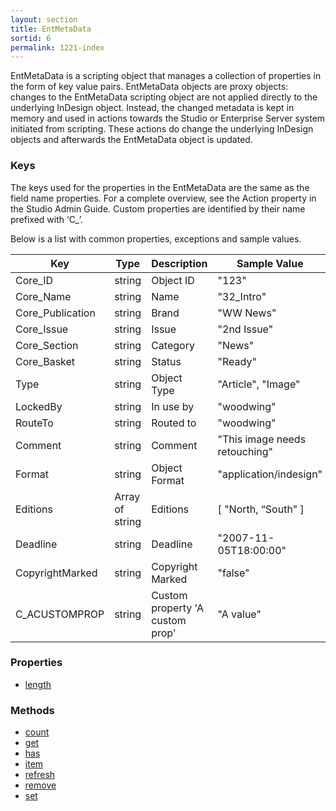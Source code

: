```yaml
---
layout: section
title: EntMetaData
sortid: 6
permalink: 1221-index
---
```


EntMetaData is a scripting object that manages a collection of properties in the form of key value pairs. EntMetaData objects are
proxy objects: changes to the EntMetaData scripting object are not applied directly to the underlying InDesign object. Instead,
the changed metadata is kept in memory and used in actions towards the Studio or Enterprise Server system initiated from scripting. These
actions do change the underlying InDesign objects and afterwards the EntMetaData object is updated.

### Keys

The keys used for the properties in the EntMetaData are the same as the field name properties. For a complete overview, see the Action property in the Studio Admin Guide. Custom properties are identified by their name prefixed with ‘C_’.

Below is a list with common properties, exceptions and sample values.

|Key |Type |Description |Sample Value|
|----|-----|------------|------------|
|Core_ID |string |Object ID |"123"|
|Core_Name |string |Name |"32_Intro"|
|Core_Publication |string |Brand |"WW News"|
|Core_Issue |string |Issue |"2nd Issue"|
|Core_Section |string |Category |"News"|
|Core_Basket |string |Status |"Ready"|
|Type |string |Object Type |"Article", "Image"|
|LockedBy |string |In use by |"woodwing"|
|RouteTo |string |Routed to |"woodwing"|
|Comment |string |Comment |"This image needs retouching"|
|Format |string |Object Format |"application/indesign"|
|Editions |Array of string |Editions |[ "North, “South" ]|
|Deadline |string |Deadline |"2007-11-05T18:00:00"|
|CopyrightMarked |string |Copyright Marked |"false"|
|C_ACUSTOMPROP |string |Custom property 'A custom prop' |"A value"|

### Properties

* [length](Properties/length.md)

### Methods

* [count](Methods/count.md)
* [get](Methods/get.md)
* [has](Methods/has.md)
* [item](Methods/item.md)
* [refresh](Methods/refresh.md)
* [remove](Methods/remove.md)
* [set](Methods/set.md)

